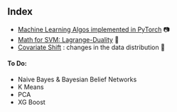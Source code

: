 ## Index
- [Machine Learning Algos implemented in PyTorch](https://youtu.be/rLOyrWV8gmA)  📷
- [Math for SVM: Lagrange-Duality](https://www.svm-tutorial.com/2016/09/duality-lagrange-multipliers/)  📓
- [Covariate Shift](https://www.analyticsvidhya.com/blog/2017/07/covariate-shift-the-hidden-problem-of-real-world-data-science/) : changes in the data distribution :notebook:


#### To Do:
- Naive Bayes & Bayesian Belief Networks
- K Means
- PCA
- XG Boost
